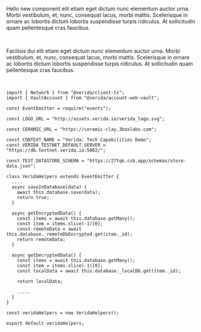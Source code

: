 Hello new component elit etiam eget dictum nunc elementum auctor urna. Morbi vestibulum, et, nunc, consequat lacus, morbi mattis. Scelerisque in ornare ac lobortis dictum lobortis suspendisse turpis ridiculus. At sollicitudin quam pellentesque cras faucibus.

&nbsp;
&nbsp;
&nbsp;
&nbsp;
&nbsp;

Facilisis dui elit etiam eget dictum nunc elementum auctor urna. Morbi vestibulum, et, nunc, consequat lacus, morbi mattis. Scelerisque in ornare ac lobortis dictum lobortis suspendisse turpis ridiculus. At sollicitudin quam pellentesque cras faucibus.

&nbsp;
&nbsp;
&nbsp;
&nbsp;
&nbsp;

```tsx
import { Network } from "@verida/client-ts";
import { VaultAccount } from "@verida/account-web-vault";

const EventEmitter = require("events");

const LOGO_URL = "http://assets.verida.io/verida_logo.svg";

const CERAMIC_URL = "https://ceramic-clay.3boxlabs.com";

const CONTEXT_NAME = "Verida: Tech Capabilities Demo";
const VERIDA_TESTNET_DEFAULT_SERVER = "https://db.testnet.verida.io:5002/";

const TEST_DATASTORE_SCHEMA = "https://27tqk.csb.app/schemas/store-data.json";

class VeridaHelpers extends EventEmitter {
  ....
  async saveInDatabase(data) {
    await this.database.save(data);
    return true;
  }

  async getEncryptedData() {
    const items = await this.database.getMany();
    const item = items.slice(-1)[0];
    const remoteData = await this.database._remoteDbEncrypted.get(item._id);
    return remoteData;
  }

  async getDecryptedData() {
    const items = await this.database.getMany();
    const item = items.slice(-1)[0];
    const localData = await this.database._localDb.get(item._id);

    return localData;

    .....
  }
}

const veridaHelpers = new VeridaHelpers();

export default veridaHelpers;
```
